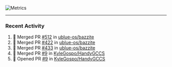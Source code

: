 ![Metrics](https://metrics.lecoq.io/KyleGospo?template=classic&base=header%2C%20activity%2C%20community%2C%20repositories%2C%20metadata&base.indepth=false&base.hireable=false&base.skip=false&config.timezone=America%2FLos_Angeles)

---
### Recent Activity
<!--START_SECTION:activity-->
1. 🎉 Merged PR [#512](https://github.com/ublue-os/bazzite/pull/512) in [ublue-os/bazzite](https://github.com/ublue-os/bazzite)
2. 🎉 Merged PR [#422](https://github.com/ublue-os/bazzite/pull/422) in [ublue-os/bazzite](https://github.com/ublue-os/bazzite)
3. 🎉 Merged PR [#433](https://github.com/ublue-os/bazzite/pull/433) in [ublue-os/bazzite](https://github.com/ublue-os/bazzite)
4. 🎉 Merged PR [#9](https://github.com/KyleGospo/HandyGCCS/pull/9) in [KyleGospo/HandyGCCS](https://github.com/KyleGospo/HandyGCCS)
5. 💪 Opened PR [#9](https://github.com/KyleGospo/HandyGCCS/pull/9) in [KyleGospo/HandyGCCS](https://github.com/KyleGospo/HandyGCCS)
<!--END_SECTION:activity-->
